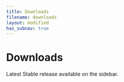 ```yaml
---
title: Downloads
filename: downloads
layout: modified
has_subnav: true
---
```


# Downloads

Latest Stable release available on the sidebar.
